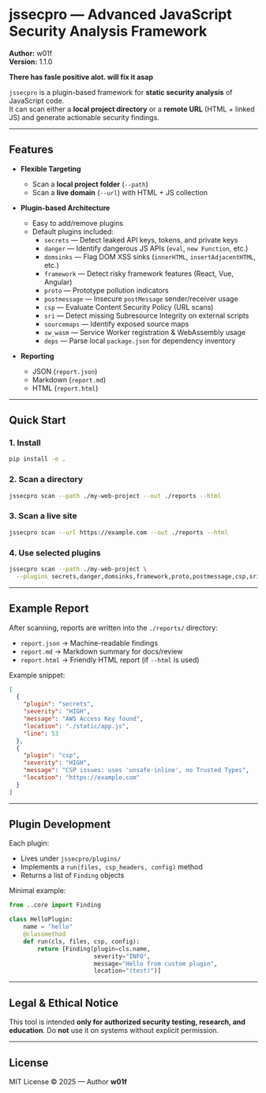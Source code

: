 # jssecpro — Advanced JavaScript Security Analysis Framework

**Author:** w01f  
**Version:** 1.1.0  

**There has fasle positive alot. will fix it asap**

`jssecpro` is a plugin-based framework for **static security analysis** of JavaScript code.  
It can scan either a **local project directory** or a **remote URL** (HTML + linked JS) and generate actionable security findings.  

---

##  Features

- **Flexible Targeting**
  - Scan a **local project folder** (`--path`)
  - Scan a **live domain** (`--url`) with HTML + JS collection

- **Plugin-based Architecture**
  - Easy to add/remove plugins
  - Default plugins included:
    - `secrets` — Detect leaked API keys, tokens, and private keys
    - `danger` — Identify dangerous JS APIs (`eval`, `new Function`, etc.)
    - `domsinks` — Flag DOM XSS sinks (`innerHTML`, `insertAdjacentHTML`, etc.)
    - `framework` — Detect risky framework features (React, Vue, Angular)
    - `proto` — Prototype pollution indicators
    - `postmessage` — Insecure `postMessage` sender/receiver usage
    - `csp` — Evaluate Content Security Policy (URL scans)
    - `sri` — Detect missing Subresource Integrity on external scripts
    - `sourcemaps` — Identify exposed source maps
    - `sw_wasm` — Service Worker registration & WebAssembly usage
    - `deps` — Parse local `package.json` for dependency inventory

- **Reporting**
  - JSON (`report.json`)
  - Markdown (`report.md`)
  - HTML (`report.html`)

---

## Quick Start

### 1. Install
```bash
pip install -e .
````

### 2. Scan a directory

```bash
jssecpro scan --path ./my-web-project --out ./reports --html
```

### 3. Scan a live site

```bash
jssecpro scan --url https://example.com --out ./reports --html
```

### 4. Use selected plugins

```bash
jssecpro scan --path ./my-web-project \
  --plugins secrets,danger,domsinks,framework,proto,postmessage,csp,sri,sourcemaps,sw_wasm,deps
```

---

## Example Report

After scanning, reports are written into the `./reports/` directory:

* `report.json` → Machine-readable findings
* `report.md` → Markdown summary for docs/review
* `report.html` → Friendly HTML report (if `--html` is used)

Example snippet:

```json
[
  {
    "plugin": "secrets",
    "severity": "HIGH",
    "message": "AWS Access Key found",
    "location": "./static/app.js",
    "line": 53
  },
  {
    "plugin": "csp",
    "severity": "HIGH",
    "message": "CSP issues: uses 'unsafe-inline', no Trusted Types",
    "location": "https://example.com"
  }
]
```

---

## Plugin Development

Each plugin:

* Lives under `jssecpro/plugins/`
* Implements a `run(files, csp_headers, config)` method
* Returns a list of `Finding` objects

Minimal example:

```python
from ..core import Finding

class HelloPlugin:
    name = "hello"
    @classmethod
    def run(cls, files, csp, config):
        return [Finding(plugin=cls.name,
                        severity="INFO",
                        message="Hello from custom plugin",
                        location="(test)")]
```

---

## Legal & Ethical Notice

This tool is intended **only for authorized security testing, research, and education**.
Do **not** use it on systems without explicit permission.

---

## License

MIT License © 2025 — Author **w01f**
